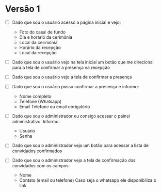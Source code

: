 # Versão 1

- [ ] Dado que sou o usuário acesso a página inicial e vejo: 
    - Foto do casal de fundo
    - Dia e horário da cerimônia
    - Local da cerimônia
    - Horário da recepção
    - Local da recepção

- [ ] Dado que sou o usuário vejo na tela inicial um botão que me direciona para a tela de confirmar a presença na recepção
    
- [ ] Dado que sou o usuário vejo a tela de confirmar a presença

- [ ] Dado que sou o usuário posso confirmar a presença e informo:  
    - Nome completo
    - Telefone (Whatsapp)
    - Email
    Telefone ou email obrigatório

- [ ] Dado que sou o administrador eu consigo acessar o painel administrativo. Informo: 
    - Usuário
    - Senha

- [ ] Dado que sou o administrador vejo um  botão para acessar a lista de convidados confirmados

- [ ] Dado que sou o administrador vejo a tela de confirmação dos convidados com os campos:
    - Nome
    - Contato (email ou telefone)
    Caso seja o whatsapp ele disponibiliza o link
